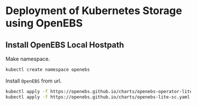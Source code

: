 # Deployment of Kubernetes Storage using OpenEBS

## Install OpenEBS Local Hostpath

Make namespace.

```bash
kubectl create namespace openebs
```

Install `OpenEBS` from url.

```bash
kubectl apply -f https://openebs.github.io/charts/openebs-operator-lite.yaml
kubectl apply -f https://openebs.github.io/charts/openebs-lite-sc.yaml
```


